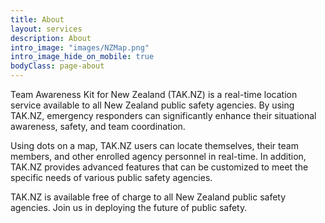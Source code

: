 ```yaml
---
title: About
layout: services
description: About
intro_image: "images/NZMap.png"
intro_image_hide_on_mobile: true
bodyClass: page-about
---
```


Team Awareness Kit for New Zealand (TAK.NZ) is a real-time location service available to all New Zealand public safety agencies. By using TAK.NZ, emergency responders can significantly enhance their situational awareness, safety, and team coordination.

Using dots on a map, TAK.NZ users can locate themselves, their team members, and other enrolled agency personnel in real-time. In addition, TAK.NZ provides advanced features that can be customized to meet the specific needs of various public safety agencies.

TAK.NZ is available free of charge to all New Zealand public safety agencies. Join us in deploying the future of public safety.

